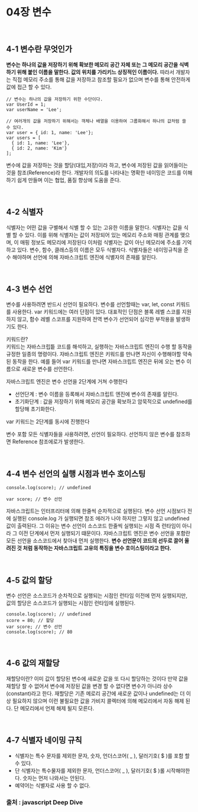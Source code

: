 # 04장 변수

<br>

## 4-1 변수란 무엇인가

**변수는 하나의 값을 저장하기 위해 확보한 메모리 공간 자체 또는 그 메모리 공간을 식벽하기 위해 붙인 이름을 말한다.
값의 위치를 가리키느 상징적인 이름이다.**
따라서 개발자는 직접 메모리 주소를 통해 값을 저장하고 참조할 필요가 없으며 변수를 통해 안전하게 값에 접근 할 수 있다.

```
// 변수는 하나의 값을 저장하기 위한 수단이다.
var UserId = 1;
var userName = 'Lee';

// 여러개의 값을 저장하기 위해서는 객체나 배열을 이용하여 그룹화해서 하나의 값처럼 쓸 수 있다.
var user = { id: 1, name: 'Lee'};
var users = [
  { id: 1, name: 'Lee'},
  { id: 2, name: 'Kim'}
];
```

변수에 값을 저장하는 것을 할당(대입,저장)이라 하고, 변수에 저장된 값을 읽어들이는 것을 참조(Reference)라 한다.
개발자의 의도를 나타내는 명확한 네이밍은 코드를 이해하기 쉽게 만들며 이는 협업, 품질 향상에 도움을 준다.

<br>

## 4-2 식별자

식별자는 어떤 값을 구별해서 식별 할 수 있는 고유한 이름을 말한다.
식별자는 값을 식별 할 수 있다. 이를 위해 식별자는 값이 저장되어 있는 메모리 주소와 매핑 관계를 맺으며, 이 매핑 정보도 메모리에 저장된다
이처럼 식별자는 값이 아닌 메모리에 주소를 기억하고 있다.
변수, 함수, 클래스등의 이름은 모두 식별자다. 식별자들은 네이밍규칙을 준수 해야하며 선언에 의해 자바스크립트 엔진에 식별자의 존재를 알린다.

<br>

## 4-3 변수 선언
변수를 사용하려면 반드시 선언이 필요하다. 변수를 선언할때는 var, let, const 키워드를 사용한다.
var 키워드에는 여러 단점이 있다. 대표적인 단점은 블록 레벨 스코를 지원하지 않고, 함수 레벨 스코프를 지원하여 전역 변수가 선언되어 심각한 부작용을
발생하기도 한다.

키워드란?<br>
키워드는 자바스크립틑 코드를 해석하고, 실행하는 자바스크립트 엔진이 수행 할 동작을 규정한 일종의 명령이다. 자바스크립트 엔진은 키워드를 만나면 자신이
수행해야할 약속된 동작을 한다. 예를 들어 var 키워드를 만나면 자바스크립트 엔진은 뒤에 오는 변수 이름으로 새로운 변수를 선언한다.

자바스크립트 엔진은 변수 선언을 2단계에 거쳐 수행한다
- 선언단계 : 변수 이름을 등록해서 자바스크립트 엔진에 변수의 존재를 알린다.
- 초기화단계 : 값을 저장하기 위해 메모리 공간을 확보하고 암묵적으로 undefined를 할당해 초기화한다.

var 키워드는 2단계를 동시에 진행한다

변수 포함 모든 식별자들을 사용하려면, 선언이 필요하다. 선언하지 않은 변수를 참조하면 Reference 참조에로가 발생한다.

<br>

## 4-4 변수 선언의 실행 시점과 변수 호이스팅
```
console.log(score); // undefined

var score; // 변수 선언
```
자바스크립트는 인터프리터에 의해 한줄씩 순차적으로 실행된다. 변수 선언 시점보다 전에 실행된 console.log 가 실행되면 참조 에러가 나야 하지만
그렇지 않고 undefined 값이 출력된다. 그 이유는 변수 선언이 소스코드 한줄씩 실행되는 시점 즉 런타임이 아니라 그 이전 단계에서 먼저 실행되기 떄문이다.
자바스크립트 엔진은 변수 선언을 포함란 모든 선언을 소스코드에서 찾아내 먼저 실행한다.
**변수 선언문이 코드의 선두로 끌어 올려진 것 처럼 동작하는 자바스크립트 고유의 특징을 변수 호이스팅이라고 한다.**

<br>

## 4-5 값의 할당
변수 선언은 소스코드가 순차적으로 실행되는 시점인 런타임 이전에 먼저 실행되지만, 값의 할당은 소스코드가 실행되는 시점인 런타임에 실행된다.
```
console.log(score); // undefined
score = 80; // 할당 
var score; // 변수 선언
console.log(score); // 80
```

<br>

## 4-6 값의 재할당
재할당이란? 이미 값이 할당된 변수에 새로운 값을 또 다시 할당하는 것이다
만약 값을 재할당 할 수 없어서 변수에 저장된 값을 변경 할 수 없다면 변수가 아니라 상수(constant)라고 한다.
재할당은 기존 메로리 공간에 새로운 값이나 undefined는 더 이상 필요하지 않으며 이런 불필요한 값을 가비지 콜렉터에 의해 메모리에서 자동 해제 된다.
단 메모리에서 언제 해제 될지 모른다.

<br>

## 4-7 식별자 네이밍 규칙

- 식별자는 특수 문자를 제외한 문자, 숫자, 언더스코어( _ ), 달러기호( $ )를 포함 할 수 있다.
- 단 식별자는 특수물자를 제외한 문자, 언더스코어( _ ), 달러기호( $ )롤 시작해야한다. 숫자는 먼저 나와서는 안된다.
- 예약어는 식별자로 사용 할 수 없다.



### 출처 : javascript Deep Dive
